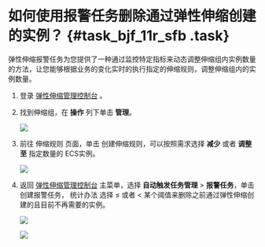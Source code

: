# 如何使用报警任务删除通过弹性伸缩创建的实例？ {#task_bjf_11r_sfb .task}

弹性伸缩报警任务为您提供了一种通过监控特定指标来动态调整伸缩组内实例数量的方法，让您能够根据业务的变化实时的执行指定的伸缩规则，调整伸缩组内的实例数量。

1.  登录 [弹性伸缩管理控制台](https://essnew.console.aliyun.com/?spm=5176.2020520101.203.5.763c4df5xKn6gE#/ess) 。 
2.  找到伸缩组，在 **操作** 列下单击 **管理**。 

    ![](http://static-aliyun-doc.oss-cn-hangzhou.aliyuncs.com/assets/img/61075/154173601030850_zh-CN.png)

3.  前往 伸缩规则 页面，单击 创建伸缩规则，可以按照需求选择 **减少** 或者 **调整至** 指定数量的 ECS实例。 

    ![](http://static-aliyun-doc.oss-cn-hangzhou.aliyuncs.com/assets/img/61075/154173601030851_zh-CN.png)

4.  返回 [弹性伸缩管理控制台](https://essnew.console.aliyun.com/#/ess) 主菜单，选择 **自动触发任务管理** \> **报警任务**，单击 创建报警任务， 统计办法 选择 ≤ 或者 < 某个阈值来删除之前通过弹性伸缩创建的且目前不再需要的实例。 

    ![](http://static-aliyun-doc.oss-cn-hangzhou.aliyuncs.com/assets/img/61075/154173601030853_zh-CN.png)

    ![](http://static-aliyun-doc.oss-cn-hangzhou.aliyuncs.com/assets/img/61075/154173601030856_zh-CN.png)


